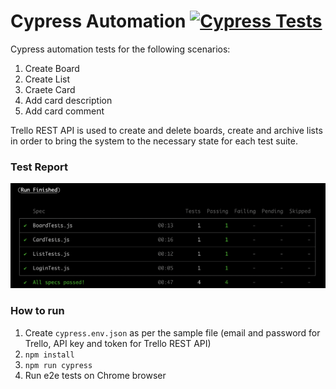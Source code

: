 # Cypress Automation  [![Cypress Tests](https://github.com/Sushmitateerth/trello-automation/actions/workflows/main.yml/badge.svg?branch=main)](https://github.com/Sushmitateerth/trello-automation/actions/workflows/main.yml)

Cypress automation tests for the following scenarios:

1. Create Board
2. Create List
3. Craete Card
4. Add card description
5. Add card comment

Trello REST API is used to create and delete boards, create and archive lists in order to bring the system to the necessary state for each test suite.

### Test Report

![test_report](./test_report.png)

### How to run

1. Create `cypress.env.json` as per the sample file (email and password for Trello, API key and token for Trello REST API)
2. `npm install`
3. `npm run cypress`
4. Run e2e tests on Chrome browser